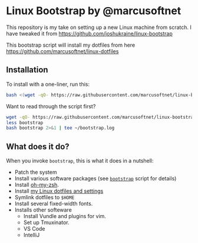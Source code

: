 # Linux Bootstrap by @marcusoftnet

This repository is my take on setting up a new Linux machine from scratch.
I have tweaked it from <https://github.com/joshukraine/linux-bootstrap>

This bootstrap script will install my dotfiles from here <https://github.com/marcusoftnet/linux-dotfiles>

## Installation

To install with a one-liner, run this:

```sh
bash <(wget -qO- https://raw.githubusercontent.com/marcusoftnet/linux-bootstrap/main/bootstrap) 2>&1 | tee ~/bootstrap.log
```

Want to read through the script first?

```sh
wget -qO- https://raw.githubusercontent.com/marcusoftnet/linux-bootstrap/main/bootstrap > bootstrap
less bootstrap
bash bootstrap 2>&1 | tee ~/bootstrap.log
```

## What does it do?

When you invoke `bootstrap`, this is what it does in a nutshell:

* Patch the system
* Install various software packages (see [`bootstrap`](./bootstrap) script for details)
* Install [oh-my-zsh](https://github.com/robbyrussell/oh-my-zsh).
* Install [my Linux dotfiles and settings](https://github.com/marcusoftnet/linux-dotfiles)
* Symlink dotfiles to `$HOME`
* Install several fixed-width fonts.
* Installs other softeware
  * Install Vundle and plugins for vim.
  * Set up Tmuxinator.
  * VS Code
  * IntelliJ